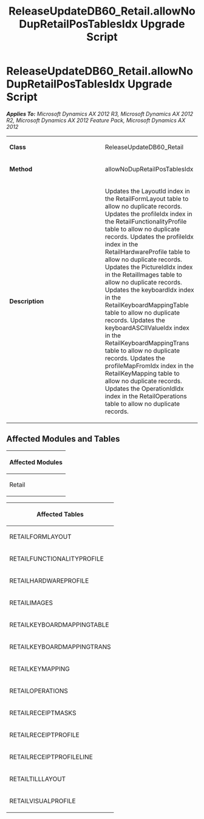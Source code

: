 ﻿---
title: ReleaseUpdateDB60_Retail.allowNoDupRetailPosTablesIdx Upgrade Script
TOCTitle: ReleaseUpdateDB60_Retail.allowNoDupRetailPosTablesIdx Upgrade Script
ms:assetid: 8c785144-d61d-d4e9-8371-9f4d89cf3bfd
ms:mtpsurl: https://msdn.microsoft.com/en-us/library/JJ736460(v=AX.60)
ms:contentKeyID: 49709648
ms.date: 05/18/2015
mtps_version: v=AX.60
---

# ReleaseUpdateDB60\_Retail.allowNoDupRetailPosTablesIdx Upgrade Script 


_**Applies To:** Microsoft Dynamics AX 2012 R3, Microsoft Dynamics AX 2012 R2, Microsoft Dynamics AX 2012 Feature Pack, Microsoft Dynamics AX 2012_

<table>
<colgroup>
<col style="width: 50%" />
<col style="width: 50%" />
</colgroup>
<tbody>
<tr class="odd">
<td><p><strong>Class</strong></p></td>
<td><p>ReleaseUpdateDB60_Retail</p></td>
</tr>
<tr class="even">
<td><p><strong>Method</strong></p></td>
<td><p>allowNoDupRetailPosTablesIdx</p></td>
</tr>
<tr class="odd">
<td><p><strong>Description</strong></p></td>
<td><p>Updates the LayoutId index in the RetailFormLayout table to allow no duplicate records. Updates the profileIdx index in the RetailFunctionalityProfile table to allow no duplicate records. Updates the profileIdx index in the RetailHardwareProfile table to allow no duplicate records. Updates the PictureIdIdx index in the RetailImages table to allow no duplicate records. Updates the keyboardIdx index in the RetailKeyboardMappingTable table to allow no duplicate records. Updates the keyboardASCIIValueIdx index in the RetailKeyboardMappingTrans table to allow no duplicate records. Updates the profileMapFromIdx index in the RetailKeyMapping table to allow no duplicate records. Updates the OperationIdIdx index in the RetailOperations table to allow no duplicate records.</p></td>
</tr>
</tbody>
</table>


## Affected Modules and Tables

<table>
<colgroup>
<col style="width: 100%" />
</colgroup>
<thead>
<tr class="header">
<th><p>Affected Modules</p></th>
</tr>
</thead>
<tbody>
<tr class="odd">
<td><p>Retail</p></td>
</tr>
</tbody>
</table>


<table>
<colgroup>
<col style="width: 100%" />
</colgroup>
<thead>
<tr class="header">
<th><p>Affected Tables</p></th>
</tr>
</thead>
<tbody>
<tr class="odd">
<td><p>RETAILFORMLAYOUT</p></td>
</tr>
<tr class="even">
<td><p>RETAILFUNCTIONALITYPROFILE</p></td>
</tr>
<tr class="odd">
<td><p>RETAILHARDWAREPROFILE</p></td>
</tr>
<tr class="even">
<td><p>RETAILIMAGES</p></td>
</tr>
<tr class="odd">
<td><p>RETAILKEYBOARDMAPPINGTABLE</p></td>
</tr>
<tr class="even">
<td><p>RETAILKEYBOARDMAPPINGTRANS</p></td>
</tr>
<tr class="odd">
<td><p>RETAILKEYMAPPING</p></td>
</tr>
<tr class="even">
<td><p>RETAILOPERATIONS</p></td>
</tr>
<tr class="odd">
<td><p>RETAILRECEIPTMASKS</p></td>
</tr>
<tr class="even">
<td><p>RETAILRECEIPTPROFILE</p></td>
</tr>
<tr class="odd">
<td><p>RETAILRECEIPTPROFILELINE</p></td>
</tr>
<tr class="even">
<td><p>RETAILTILLLAYOUT</p></td>
</tr>
<tr class="odd">
<td><p>RETAILVISUALPROFILE</p></td>
</tr>
</tbody>
</table>

  


